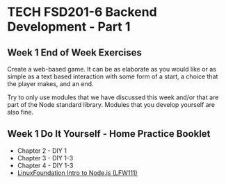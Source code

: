 # TECH FSD201-6 Backend Development - Part 1  

## Week 1 End of Week Exercises

Create a web-based game. It can be as elaborate as you would like or as simple as a text based interaction with some form of a start, a choice that the player makes, and an end.  
  
Try to only use modules that we have discussed this week and/or that are part of the Node standard library. Modules that you develop yourself are also fine.  
  
## Week 1 Do It Yourself - Home Practice Booklet  
  
  - Chapter 2 - DIY 1
  - Chapter 3 - DIY 1-3
  - Chapter 4 - DIY 1-3 
  - [LinuxFoundation Intro to Node.js (LFW111)](https://training.linuxfoundation.org/training/introduction-to-nodejs-lfw111/)  
    
